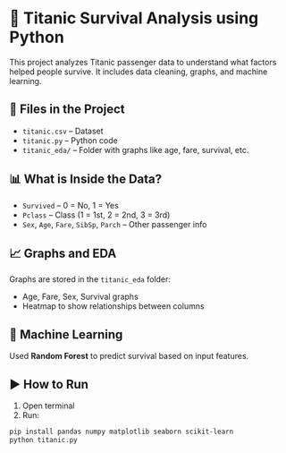 # 🚢 Titanic Survival Analysis using Python

This project analyzes Titanic passenger data to understand what factors helped people survive. It includes data cleaning, graphs, and machine learning.

## 📁 Files in the Project

- `titanic.csv` – Dataset  
- `titanic.py` – Python code  
- `titanic_eda/` – Folder with graphs like age, fare, survival, etc.

## 📊 What is Inside the Data?

- `Survived` – 0 = No, 1 = Yes  
- `Pclass` – Class (1 = 1st, 2 = 2nd, 3 = 3rd)  
- `Sex`, `Age`, `Fare`, `SibSp`, `Parch` – Other passenger info

## 📈 Graphs and EDA

Graphs are stored in the `titanic_eda` folder:
- Age, Fare, Sex, Survival graphs  
- Heatmap to show relationships between columns

## 🤖 Machine Learning

Used **Random Forest** to predict survival based on input features.

## ▶️ How to Run

1. Open terminal  
2. Run:
```bash
pip install pandas numpy matplotlib seaborn scikit-learn
python titanic.py
